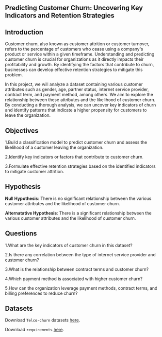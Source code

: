 ## Predicting Customer Churn: Uncovering Key Indicators and Retention Strategies
## Introduction

Customer churn, also known as customer attrition or customer turnover, refers to the percentage of customers who cease using a company's product or service within a given timeframe. Understanding and predicting customer churn is crucial for organizations as it directly impacts their profitability and growth. By identifying the factors that contribute to churn, businesses can develop effective retention strategies to mitigate this problem.

In this project, we will analyze a dataset containing various customer attributes such as gender, age, partner status, internet service provider, contract term, and payment method, among others. We aim to explore the relationship between these attributes and the likelihood of customer churn. By conducting a thorough analysis, we can uncover key indicators of churn and identify patterns that indicate a higher propensity for customers to leave the organization.

## Objectives

1.Build a classification model to predict customer churn and assess the likelihood of a customer leaving the organization.

2.Identify key indicators or factors that contribute to customer churn.

3.Formulate effective retention strategies based on the identified indicators to mitigate customer attrition.
## Hypothesis

**Null Hypothesis**: There is no significant relationship between the various customer attributes and the likelihood of customer churn.

**Alternatative Hypothesis**: There is a significant relationship between the various customer attributes and the likelihood of customer churn.

## Questions

1.What are the key indicators of customer churn in this dataset?

2.Is there any correlation between the type of internet service provider and customer churn?

3.What is the relationship between contract terms and customer churn?

4.Which payment method is associated with higher customer churn?

5.How can the organization leverage payment methods, contract terms, and billing preferences to reduce churn?

## Datasets
Download `Telco-churn` datasets [here](https://github.com/CalyGit/Telco-churn/raw/main/Datasets/Datasets.zip).

Download `requirements` [here](https://github.com/CalyGit/Telco-customer-churn/blob/main/requirements.txt).

